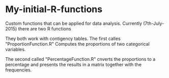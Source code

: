 # My-initial-R-functions
Custom functions that can be applied for data analysis. 
 Currently (7th-July-2015) there are two R functions
 
 They both work with contigency tables. The first calles "ProportionFunction.R" Computes the proportions of two categorical variables. 
 
 The second called "PercentageFunction.R" cnverts the proportions to a percentage and presents the results in a matrix together with the frequencies.
